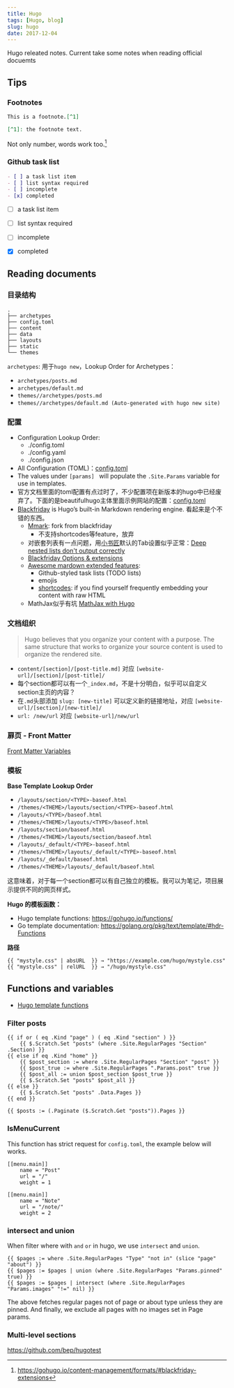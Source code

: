 ```yaml
---
title: Hugo
tags: [Hugo, blog]
slug: hugo
date: 2017-12-04
---
```


Hugo releated notes. Current take some notes when reading official docuemts

## Tips

### Footnotes

``` md
This is a footnote.[^1]

[^1]: the footnote text.
```

Not only number, words work too.[^footnotes]

[^footnotes]: https://gohugo.io/content-management/formats/#blackfriday-extensions

### Github task list

``` md
- [ ] a task list item
- [ ] list syntax required
- [ ] incomplete
- [x] completed
```

- [ ] a task list item
- [ ] list syntax required
- [ ] incomplete
- [x] completed


## Reading documents

### 目录结构

```
.
├── archetypes
├── config.toml
├── content
├── data
├── layouts
├── static
└── themes
```

`archetypes`: 用于`hugo new`，Lookup Order for Archetypes：

- `archetypes/posts.md`
- `archetypes/default.md`
- `themes//archetypes/posts.md`
- `themes//archetypes/default.md (Auto-generated with hugo new site)`

<!--more-->

### 配置

- Configuration Lookup Order:
    - ./config.toml
    - ./config.yaml
    - ./config.json
- All Configuration (TOML)：[config.toml](https://gohugo.io/getting-started/configuration/#toml-configuration)
- The values under `[params] ` will populate the `.Site.Params` variable for use in templates.
- 官方文档里面的toml配置有点过时了，不少配置项在新版本的hugo中已经废弃了。下面的是beautifulhugo主体里面示例网站的配置：[config.toml](https://raw.githubusercontent.com/halogenica/beautifulhugo/master/exampleSite/config.toml)
- [Blackfriday](https://github.com/russross/blackfriday) is Hugo’s built-in Markdown rendering engine. 看起来是个不错的东西。
    - [Mmark](https://github.com/miekg/mmark): fork from blackfriday
        - 不支持shortcodes等feature，放弃
    - 对嵌套列表有一点问题，用[小书匠](http://markdown.xiaoshujiang.com/)默认的Tab设置似乎正常：[Deep nested lists don't output correctly](https://github.com/russross/blackfriday/issues/329)
    - [Blackfriday Options & extensions](https://gohugo.io/content-management/formats/#blackfriday-options)
    - [Awesome mardown extended features](https://gohugo.io/content-management/formats/#extend-markdown):
        - Github-styled task lists (TODO lists)
        - emojis
        - [shortcodes](https://gohugo.io/content-management/shortcodes/): if you find yourself frequently embedding your content with raw HTML
    - MathJax似乎有坑 [MathJax with Hugo](https://gohugo.io/content-management/formats/#mathjax-with-hugo)

### 文档组织

> Hugo believes that you organize your content with a purpose. The same structure that works to organize your source content is used to organize the rendered site. 

- `content/[section]/[post-title.md]` 对应 `[website-url]/[section]/[post-title]/`
- 每个section都可以有一个`_index.md`，不是十分明白，似乎可以自定义section主页的内容？
- 在`.md`头部添加 `slug: [new-title]` 可以定义新的链接地址，对应 `[website-url]/[section]/[new-title]/`
- `url: /new/url` 对应 `[website-url]/new/url`

### 扉页 - Front Matter

[Front Matter Variables](https://gohugo.io/content-management/front-matter/#front-matter-variables)

### 模板

**Base Template Lookup Order**

- `/layouts/section/<TYPE>-baseof.html`
- `/themes/<THEME>/layouts/section/<TYPE>-baseof.html`
- `/layouts/<TYPE>/baseof.html`
- `/themes/<THEME>/layouts/<TYPE>/baseof.html`
- `/layouts/section/baseof.html`
- `/themes/<THEME>/layouts/section/baseof.html`
- `/layouts/_default/<TYPE>-baseof.html`
- `/themes/<THEME>/layouts/_default/<TYPE>-baseof.html`
- `/layouts/_default/baseof.html`
- `/themes/<THEME>/layouts/_default/baseof.html`

这意味着，对于每一个section都可以有自己独立的模板。我可以为笔记，项目展示提供不同的网页样式。

**Hugo 的模板函数：**

- Hugo template functions: https://gohugo.io/functions/
- Go template documentation: https://golang.org/pkg/text/template/#hdr-Functions

**路径**

```
{{ "mystyle.css" | absURL  }} → "https://example.com/hugo/mystyle.css"
{{ "mystyle.css" | relURL  }} → "/hugo/mystyle.css"
```

## Functions and variables

- [Hugo template functions](https://gohugo.io/functions/)


### Filter posts

```
{{ if or ( eq .Kind "page" ) ( eq .Kind "section" ) }}
    {{ $.Scratch.Set "posts" (where .Site.RegularPages "Section" .Section) }}
{{ else if eq .Kind "home" }}
    {{ $post_section := where .Site.RegularPages "Section" "post" }}
    {{ $post_true := where .Site.RegularPages ".Params.post" true }}
    {{ $post_all := union $post_section $post_true }}
    {{ $.Scratch.Set "posts" $post_all }}
{{ else }}
    {{ $.Scratch.Set "posts" .Data.Pages }}
{{ end }}

{{ $posts := (.Paginate ($.Scratch.Get "posts")).Pages }}
```

### IsMenuCurrent

This function has strict request for `config.toml`, the example below will works.

```
[[menu.main]]
    name = "Post"
    url = "/"
    weight = 1

[[menu.main]]
    name = "Note"
    url = "/note/"
    weight = 2
```

### intersect and union

When filter where with `and` `or` in hugo, we use `intersect` and `union`.

```
{{ $pages := where .Site.RegularPages "Type" "not in" (slice "page" "about") }}
{{ $pages := $pages | union (where .Site.RegularPages "Params.pinned" true) }}
{{ $pages := $pages | intersect (where .Site.RegularPages "Params.images" "!=" nil) }}
```

The above fetches regular pages not of page or about type unless they are pinned. And finally, we exclude all pages with no images set in Page params.

### Multi-level sections

https://github.com/bep/hugotest
